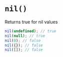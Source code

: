 # `nil()`

Returns true for nil values

```js
nil(undefined); // true
nil(null); // true
nil(0); // false
nil({}); // false
nil([]); // false
```
